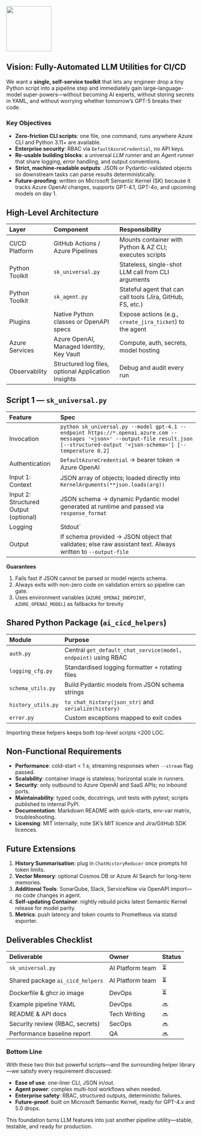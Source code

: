 <img src="https://r2cdn.perplexity.ai/pplx-full-logo-primary-dark%402x.png" class="logo" width="120"/>

## Vision: Fully-Automated LLM Utilities for CI/CD

We want a **single, self-service toolkit** that lets any engineer drop a tiny Python script into a pipeline step and immediately gain large-language-model super-powers—without becoming AI experts, without storing secrets in YAML, and without worrying whether tomorrow’s GPT-5 breaks their code.

### Key Objectives

- **Zero-friction CLI scripts**: one file, one command, runs anywhere Azure CLI and Python 3.11+ are available.
- **Enterprise security**: RBAC via `DefaultAzureCredential`, no API keys.
- **Re-usable building blocks**: a universal *LLM runner* and an *Agent runner* that share logging, error handling, and output conventions.
- **Strict, machine-readable outputs**: JSON or Pydantic-validated objects so downstream tasks can parse results deterministically.
- **Future-proofing**: written on Microsoft Semantic Kernel (SK) because it tracks Azure OpenAI changes, supports GPT-4.1, GPT-4o, and upcoming models on day 1.


## High-Level Architecture

| Layer | Component | Responsibility |
| :-- | :-- | :-- |
| CI/CD Platform | GitHub Actions / Azure Pipelines | Mounts container with Python \& AZ CLI; executes scripts |
| Python Toolkit | `sk_universal.py` | Stateless, single-shot LLM call from CLI arguments |
| Python Toolkit | `sk_agent.py` | Stateful agent that can call tools (Jira, GitHub, FS, etc.) |
| Plugins | Native Python classes or OpenAPI specs | Expose actions (e.g., `create_jira_ticket`) to the agent |
| Azure Services | Azure OpenAI, Managed Identity, Key Vault | Compute, auth, secrets, model hosting |
| Observability | Structured log files, optional Application Insights | Debug and audit every run |

## Script 1 — `sk_universal.py`

| Feature | Spec |
| :-- | :-- |
| Invocation | `python sk_universal.py --model gpt-4.1 --endpoint https://*.openai.azure.com --messages '<json>' --output-file result.json [--structured-output '<json-schema>'] [--temperature 0.2]` |
| Authentication | `DefaultAzureCredential` → bearer token → Azure OpenAI |
| Input 1: Context | JSON array of  objects; loaded directly into `KernelArguments(**json.loads(arg))` |
| Input 2: Structured Output (optional) | JSON schema → dynamic Pydantic model generated at runtime and passed via `response_format` |
| Logging | Stdout` |
| Output | If schema provided → JSON object that validates; else raw assistant text. Always written to `--output-file` |

**Guarantees**

1. Fails fast if JSON cannot be parsed or model rejects schema.
2. Always exits with non-zero code on validation errors so pipeline can gate.
3. Uses environment variables (`AZURE_OPENAI_ENDPOINT`, `AZURE_OPENAI_MODEL`) as fallbacks for brevity


## Shared Python Package (`ai_cicd_helpers`)

| Module | Purpose |
| :-- | :-- |
| `auth.py` | Central `get_default_chat_service(model, endpoint)` using RBAC |
| `logging_cfg.py` | Standardised logging formatter + rotating files |
| `schema_utils.py` | Build Pydantic models from JSON schema strings |
| `history_utils.py` | `to_chat_history(json_str)` and `serialize(history)` |
| `error.py` | Custom exceptions mapped to exit codes |

Importing these helpers keeps both top-level scripts <200 LOC.

## Non-Functional Requirements

- **Performance**: cold-start < 1 s; streaming responses when `--stream` flag passed.
- **Scalability**: container image is stateless; horizontal scale in runners.
- **Security**: only outbound to Azure OpenAI and SaaS APIs; no inbound ports.
- **Maintainability**: typed code, docstrings, unit tests with pytest; scripts published to internal PyPI.
- **Documentation**: Markdown README with quick-starts, env-var matrix, troubleshooting.
- **Licensing**: MIT internally; note SK’s MIT licence and Jira/GitHub SDK licences.


## Future Extensions

1. **History Summarisation**: plug in `ChatHistoryReducer` once prompts hit token limits.
2. **Vector Memory**: optional Cosmos DB or Azure AI Search for long-term memories.
3. **Additional Tools**: SonarQube, Slack, ServiceNow via OpenAPI import—no code changes in agent.
4. **Self-updating Container**: nightly rebuild picks latest Semantic Kernel release for model parity.
5. **Metrics**: push latency and token counts to Prometheus via statsd exporter.

## Deliverables Checklist

| Deliverable | Owner | Status |
| :-- | :-- | :-- |
| `sk_universal.py` | AI Platform team | ⏳ |
| Shared package `ai_cicd_helpers` | AI Platform team | ⏳ |
| Dockerfile \& ghcr.io image | DevOps | ⏳ |
| Example pipeline YAML | DevOps | 🔜 |
| README \& API docs | Tech Writing | 🔜 |
| Security review (RBAC, secrets) | SecOps | 🔜 |
| Performance baseline report | QA | 🔜 |

### Bottom Line

With these two thin but powerful scripts—and the surrounding helper library—we satisfy every requirement discussed:

- **Ease of use**: one-liner CLI, JSON in/out.
- **Agent power**: complex multi-tool workflows when needed.
- **Enterprise safety**: RBAC, structured outputs, deterministic failures.
- **Future-proof**: built on Microsoft Semantic Kernel, ready for GPT-4.x and 5.0 drops.

This foundation turns LLM features into just another pipeline utility—stable, testable, and ready for production.

